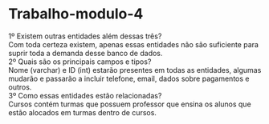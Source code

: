 # Trabalho-modulo-4

1º Existem outras entidades além dessas três?  
Com toda certeza existem, apenas essas entidades não são suficiente para suprir toda a demanda desse banco de dados.  
2º Quais são os principais campos e tipos?  
Nome (varchar) e ID (int) estarão presentes em todas as entidades, algumas mudarão e passarão a incluir telefone, email, dados sobre pagamentos e outros.  
3º Como essas entidades estão relacionadas?  
Cursos contém turmas que possuem professor que ensina os alunos que estão alocados em turmas dentro de cursos.  
